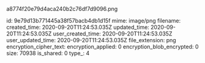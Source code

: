 a8774f20e79d4aca240b2c76df7d9096.png

id: 9e79d13b771445a38f57bacb4db1d15f
mime: image/png
filename: 
created_time: 2020-09-20T11:24:53.035Z
updated_time: 2020-09-20T11:24:53.035Z
user_created_time: 2020-09-20T11:24:53.035Z
user_updated_time: 2020-09-20T11:24:53.035Z
file_extension: png
encryption_cipher_text: 
encryption_applied: 0
encryption_blob_encrypted: 0
size: 70938
is_shared: 0
type_: 4